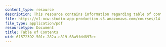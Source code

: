 ```yaml
---
content_type: resource
description: This resource contains information regarding table of contents.
file: https://ol-ocw-studio-app-production.s3.amazonaws.com/courses/14-12-economic-applications-of-game-theory-fall-2012/61572392501c282ac81968a9fdd897ec_MIT14_12F12_tableofcontnts.pdf
file_type: application/pdf
resourcetype: Document
title: Table of Contents
uid: 61572392-501c-282a-c819-68a9fdd897ec
---
```

